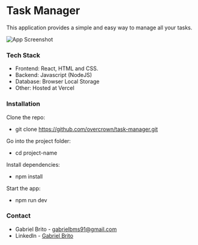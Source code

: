 # Task Manager

This application provides a simple and easy way to manage all your tasks.

![App Screenshot](link-to-screenshot.png)

### Tech Stack

- Frontend: React, HTML and CSS.
- Backend: Javascript (NodeJS)
- Database: Browser Local Storage
- Other: Hosted at Vercel

### Installation

Clone the repo:
 - git clone https://github.com/overcrown/task-manager.git

Go into the project folder:
 - cd project-name

Install dependencies:
 - npm install

Start the app:
 - npm run dev


### Contact

 - Gabriel Brito - gabrielbms91@gmail.com
 - Linkedln - [Gabriel Brito](https://www.linkedin.com/in/gabriel-brito-268470132/) 
